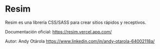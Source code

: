 # Resim

Resim  es una librería CSS/SASS para  crear sitios rápidos y receptivos.

Documentación oficial: https://resim.vercel.app.com/

Autor: Andy Otárola https://www.linkedin.com/in/andy-otarola-64002118a/